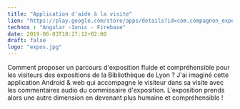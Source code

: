 ```yaml
---
title: "Application d'aide à la visite"
lien: "https://play.google.com/store/apps/details?id=com.compagnon_expo"
technos : "Angular -Ionic - Firebase"
date: 2019-06-03T18:27:12+02:00
draft: false
logo: "expos.jpg"
---
```

Comment proposer un parcours d'exposition fluide et compréhensible pour les visiteurs des expositions de la Bibliothèque de Lyon ? J'ai imaginé cette application Android & web qui accompagne le visiteur dans sa visite avec les commentaires audio du commissaire d'exposition. L'exposition prends alors une autre dimension en devenant plus humaine et compréhensible !
